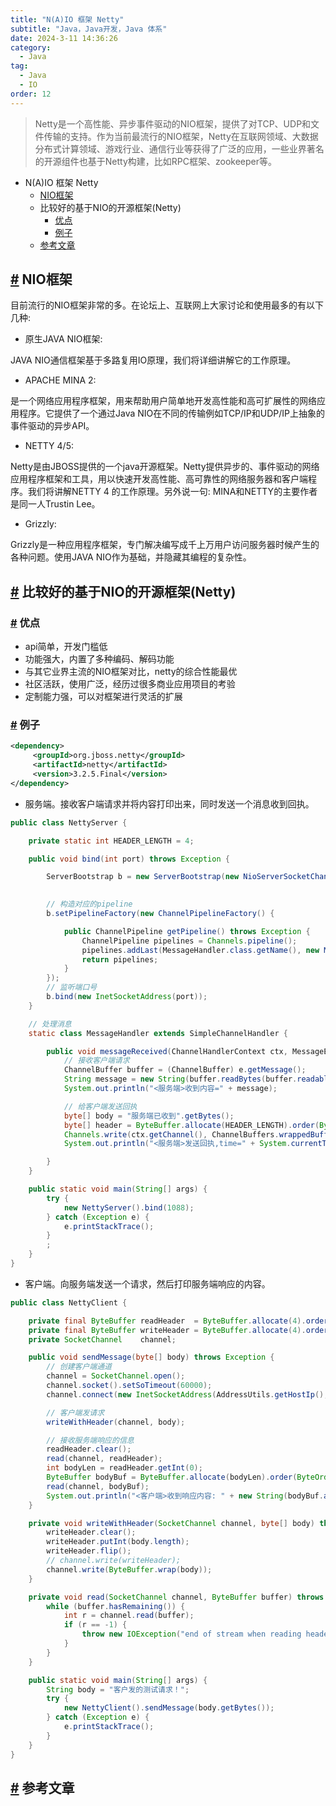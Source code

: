 ```yaml
---
title: "N(A)IO 框架 Netty"
subtitle: "Java，Java开发，Java 体系"
date: 2024-3-11 14:36:26
category:
  - Java
tag:
  - Java
  - IO 
order: 12
---
```


> Netty是一个高性能、异步事件驱动的NIO框架，提供了对TCP、UDP和文件传输的支持。作为当前最流行的NIO框架，Netty在互联网领域、大数据分布式计算领域、游戏行业、通信行业等获得了广泛的应用，一些业界著名的开源组件也基于Netty构建，比如RPC框架、zookeeper等。

- N(A)IO 框架 Netty
  - [NIO框架](#nio框架)
  - 比较好的基于NIO的开源框架(Netty)
    - [优点](#优点)
    - [例子](#例子)
  - [参考文章](#参考文章)

## [#](#nio框架) NIO框架

目前流行的NIO框架非常的多。在论坛上、互联网上大家讨论和使用最多的有以下几种:

- 原生JAVA NIO框架:

JAVA NIO通信框架基于多路复用IO原理，我们将详细讲解它的工作原理。

- APACHE MINA 2:

是一个网络应用程序框架，用来帮助用户简单地开发高性能和高可扩展性的网络应用程序。它提供了一个通过Java NIO在不同的传输例如TCP/IP和UDP/IP上抽象的事件驱动的异步API。

- NETTY 4/5:

Netty是由JBOSS提供的一个java开源框架。Netty提供异步的、事件驱动的网络应用程序框架和工具，用以快速开发高性能、高可靠性的网络服务器和客户端程序。我们将讲解NETTY 4 的工作原理。另外说一句: MINA和NETTY的主要作者是同一人Trustin Lee。

- Grizzly:

Grizzly是一种应用程序框架，专门解决编写成千上万用户访问服务器时候产生的各种问题。使用JAVA NIO作为基础，并隐藏其编程的复杂性。

## [#](#比较好的基于nio的开源框架-netty) 比较好的基于NIO的开源框架(Netty)

### [#](#优点) 优点

- api简单，开发门槛低
- 功能强大，内置了多种编码、解码功能
- 与其它业界主流的NIO框架对比，netty的综合性能最优
- 社区活跃，使用广泛，经历过很多商业应用项目的考验
- 定制能力强，可以对框架进行灵活的扩展

### [#](#例子) 例子

```xml
<dependency>
     <groupId>org.jboss.netty</groupId>
     <artifactId>netty</artifactId>
     <version>3.2.5.Final</version>
</dependency>
```

- 服务端。接收客户端请求并将内容打印出来，同时发送一个消息收到回执。

```java
public class NettyServer {

    private static int HEADER_LENGTH = 4;

    public void bind(int port) throws Exception {

        ServerBootstrap b = new ServerBootstrap(new NioServerSocketChannelFactory(Executors.newCachedThreadPool(),
                                                                                  Executors.newCachedThreadPool()));

        // 构造对应的pipeline
        b.setPipelineFactory(new ChannelPipelineFactory() {

            public ChannelPipeline getPipeline() throws Exception {
                ChannelPipeline pipelines = Channels.pipeline();
                pipelines.addLast(MessageHandler.class.getName(), new MessageHandler());
                return pipelines;
            }
        });
        // 监听端口号
        b.bind(new InetSocketAddress(port));
    }

    // 处理消息
    static class MessageHandler extends SimpleChannelHandler {

        public void messageReceived(ChannelHandlerContext ctx, MessageEvent e) throws Exception {
            // 接收客户端请求
            ChannelBuffer buffer = (ChannelBuffer) e.getMessage();
            String message = new String(buffer.readBytes(buffer.readableBytes()).array(), "UTF-8");
            System.out.println("<服务端>收到内容=" + message);

            // 给客户端发送回执
            byte[] body = "服务端已收到".getBytes();
            byte[] header = ByteBuffer.allocate(HEADER_LENGTH).order(ByteOrder.BIG_ENDIAN).putInt(body.length).array();
            Channels.write(ctx.getChannel(), ChannelBuffers.wrappedBuffer(header, body));
            System.out.println("<服务端>发送回执,time=" + System.currentTimeMillis());

        }
    }

    public static void main(String[] args) {
        try {
            new NettyServer().bind(1088);
        } catch (Exception e) {
            e.printStackTrace();
        }
        ;
    }
}
```

- 客户端。向服务端发送一个请求，然后打印服务端响应的内容。

```java
public class NettyClient {

    private final ByteBuffer readHeader  = ByteBuffer.allocate(4).order(ByteOrder.BIG_ENDIAN);
    private final ByteBuffer writeHeader = ByteBuffer.allocate(4).order(ByteOrder.BIG_ENDIAN);
    private SocketChannel    channel;

    public void sendMessage(byte[] body) throws Exception {
        // 创建客户端通道
        channel = SocketChannel.open();
        channel.socket().setSoTimeout(60000);
        channel.connect(new InetSocketAddress(AddressUtils.getHostIp(), 1088));

        // 客户端发请求
        writeWithHeader(channel, body);

        // 接收服务端响应的信息
        readHeader.clear();
        read(channel, readHeader);
        int bodyLen = readHeader.getInt(0);
        ByteBuffer bodyBuf = ByteBuffer.allocate(bodyLen).order(ByteOrder.BIG_ENDIAN);
        read(channel, bodyBuf);
        System.out.println("<客户端>收到响应内容: " + new String(bodyBuf.array(), "UTF-8") + ",长度:" + bodyLen);
    }

    private void writeWithHeader(SocketChannel channel, byte[] body) throws IOException {
        writeHeader.clear();
        writeHeader.putInt(body.length);
        writeHeader.flip();
        // channel.write(writeHeader);
        channel.write(ByteBuffer.wrap(body));
    }

    private void read(SocketChannel channel, ByteBuffer buffer) throws IOException {
        while (buffer.hasRemaining()) {
            int r = channel.read(buffer);
            if (r == -1) {
                throw new IOException("end of stream when reading header");
            }
        }
    }

    public static void main(String[] args) {
        String body = "客户发的测试请求！";
        try {
            new NettyClient().sendMessage(body.getBytes());
        } catch (Exception e) {
            e.printStackTrace();
        }
    }
}
```

## [#](#参考文章) 参考文章

